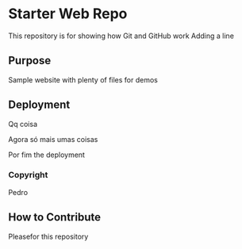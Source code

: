 # Starter Web Repo

This repository is for showing how Git and GitHub work Adding a line

## Purpose

Sample website with plenty of files for demos

## Deployment

Qq coisa

Agora só mais umas coisas

Por fim the deployment

### Copyright

Pedro

## How to Contribute

Pleasefor this repository